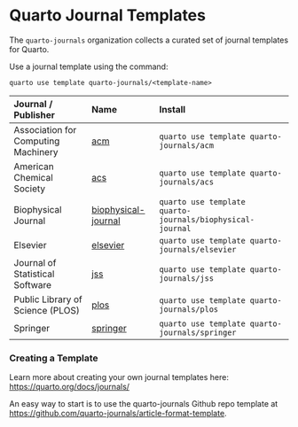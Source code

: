 # Quarto Journal Templates

The `quarto-journals` organization collects a curated set of journal templates for Quarto. 

Use a journal template using the command:

`quarto use template quarto-journals/<template-name>`


| Journal / Publisher                 | Name                                                                          | Install                                                    |
|:-----------------------------|:----------------------|:------------------|
| Association for Computing Machinery | [acm](https://github.com/quarto-journals/acm)                                 | `quarto use template quarto-journals/acm`                       |
| American Chemical Society           | [acs](https://github.com/quarto-journals/acs)                                 | `quarto use template quarto-journals/acs`                  |
| Biophysical Journal                 | [biophysical-journal](https://github.com/quarto-journals/biophysical-journal) | `quarto use template  quarto-journals/biophysical-journal` |
| Elsevier                            | [elsevier](https://github.com/quarto-journals/elsevier)                       | `quarto use template quarto-journals/elsevier`             |
| Journal of Statistical Software     | [jss](https://github.com/quarto-journals/jss)                                 | `quarto use template quarto-journals/jss`                  |
| Public Library of Science (PLOS)    | [plos](https://github.com/quarto-journals/plos)                               | `quarto use template quarto-journals/plos`                 |
| Springer                            | [springer](https://github.com/quarto-journals/springer)                       | `quarto use template quarto-journals/springer`             |

### Creating a Template

Learn more about creating your own journal templates here: <https://quarto.org/docs/journals/>

An easy way to start is to use the quarto-journals Github repo template at <https://github.com/quarto-journals/article-format-template>. 



